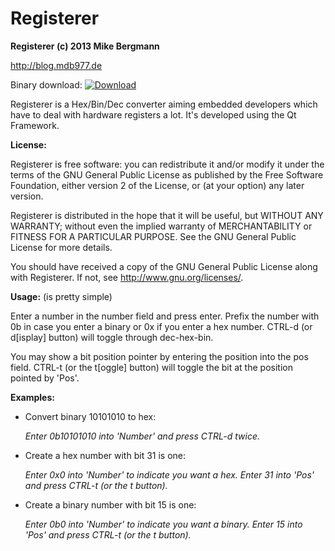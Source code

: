 Registerer
=======

**Registerer (c) 2013 Mike Bergmann**

<http://blog.mdb977.de>

Binary download:  [ ![Download](https://api.bintray.com/packages/mikebergmann/generic/Registerer/images/download.png) ](https://bintray.com/mikebergmann/generic/Registerer/_latestVersion)

Registerer is a Hex/Bin/Dec converter aiming embedded developers which have to deal with hardware 
registers a lot. It's developed using the Qt Framework.

**License:**

Registerer is free software: you can redistribute it and/or modify it under the terms of the GNU General Public License as published by the Free Software Foundation, either version 2 of the License, or (at your option) any later version.

Registerer is distributed in the hope that it will be useful, but WITHOUT ANY WARRANTY; without even the implied warranty of MERCHANTABILITY or FITNESS FOR A PARTICULAR PURPOSE.  See the GNU General Public License for more details.

You should have received a copy of the GNU General Public License along with Registerer. If not, see <http://www.gnu.org/licenses/>.


**Usage:**
(is pretty simple)

Enter a number in the number field and press enter. Prefix the number with 0b in case you enter a binary or 0x if you enter a hex number. CTRL-d (or d[isplay] button) will toggle through dec-hex-bin.
	
You may show a bit position pointer by entering the position into the pos field. CTRL-t (or the t[oggle] button) will toggle the bit at the position pointed by 'Pos'.

**Examples:**

* Convert binary 10101010 to hex:
  
  *Enter 0b10101010 into 'Number' and press CTRL-d twice.*

* Create a hex number with bit 31 is one:

  *Enter 0x0 into 'Number' to indicate you want a hex.*
  *Enter 31 into 'Pos' and press CTRL-t (or the t button).*

* Create a binary number with bit 15 is one:

  *Enter 0b0 into 'Number' to indicate you want a binary.*
  *Enter 15 into 'Pos' and press CTRL-t (or the t button).*
